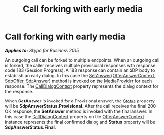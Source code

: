 ﻿---
title: Call forking with early media
TOCTitle: Call forking with early media
ms:assetid: 1a0386ac-1bd1-4003-9222-d9e14251957b
ms:mtpsurl: https://msdn.microsoft.com/en-us/library/Dn466104(v=office.16)
ms:contentKeyID: 65240023
ms.date: 07/27/2015
mtps_version: v=office.16
---

# Call forking with early media


_**Applies to:** Skype for Business 2015_

An outgoing call can be forked to multiple endpoints. When an outgoing call is forked, the caller receives multiple provisional responses with response code 183 (Session Progress). A 183 response can contain an SDP body to establish an early dialog. In this case the [SetAnswer(OfferAnswerContext, SdpOffer, SdpAnswer)](https://msdn.microsoft.com/en-us/library/hh382509\(v=office.16\)) method is invoked on the [MediaProvider](https://msdn.microsoft.com/en-us/library/hh383767\(v=office.16\)) for each response. The [CallDialogContext](https://msdn.microsoft.com/en-us/library/hh383382\(v=office.16\)) property represents the dialog context for the response.

When **SetAnswer** is invoked for a Provisional answer, the [Status](https://msdn.microsoft.com/en-us/library/hh382499\(v=office.16\)) property will be **SdpAnswerStatus.Provisional**. After the call receives the final 200 OK response, the **SetAnswer** method is invoked with the final answer. In this case the [CallDialogContext](https://msdn.microsoft.com/en-us/library/hh383382\(v=office.16\)) property on the [OfferAnswerContext](https://msdn.microsoft.com/en-us/library/hh382841\(v=office.16\)) instance represents the final confirmed dialog and **Status** property will be **SdpAnswerStatus.Final**.


